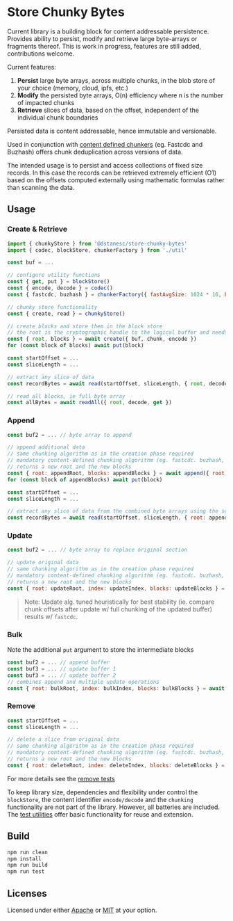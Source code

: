# Store Chunky Bytes

Current library is a building block for content addressable persistence. Provides ability to persist, modify and retrieve large byte-arrays or fragments thereof. This is work in progress, features are still added, contributions welcome.

Current features:

1. __Persist__ large byte arrays, across multiple chunks, in the blob store of your choice (memory, cloud, ipfs, etc.) 
2. __Modify__ the persisted byte arrays, O(n) efficiency where n is the number of impacted chunks
3. __Retrieve__ slices of data, based on the offset, independent of the individual chunk boundaries 

Persisted data is content addressable, hence immutable and versionable.

Used in conjunction with [content defined chunkers](https://www.npmjs.com/package/@dstanesc/wasm-chunking-webpack-eval) (eg. Fastcdc and Buzhash) offers chunk deduplication across versions of data.

The intended usage is to persist and access collections of fixed size records. In this case the records can be retrieved extremely efficient (O1) based on the offsets computed externally using mathematic formulas rather than scanning the data.

## Usage

### Create & Retrieve

```js
import { chunkyStore } from '@dstanesc/store-chunky-bytes'
import { codec, blockStore, chunkerFactory } from './util'

const buf = ...

// configure utility functions
const { get, put } = blockStore()
const { encode, decode } = codec()
const { fastcdc, buzhash } = chunkerFactory({ fastAvgSize: 1024 * 16, buzHash: 15 })

// chunky store functionality
const { create, read } = chunkyStore()

// create blocks and store them in the block store
// the root is the cryptographic handle to the logical buffer and needs preserved for later access
const { root, blocks } = await create({ buf, chunk, encode }) 
for (const block of blocks) await put(block)

const startOffset = ...
const sliceLength = ...

// extract any slice of data 
const recordBytes = await read(startOffset, sliceLength, { root, decode, get })

// read all blocks, ie full byte array
const allBytes = await readAll({ root, decode, get })
```

### Append

```js
const buf2 = ... // byte array to append

// append additional data
// same chunking algorithm as in the creation phase required
// mandatory content-defined chunking algorithm (eg. fastcdc. buzhash, etc.)
// returns a new root and the new blocks
const { root: appendRoot, blocks: appendBlocks } = await append({ root: origRoot, decode, get }, { buf: buf2, chunk: fastcdc, encode })
for (const block of appendBlocks) await put(block)

const startOffset = ...
const sliceLength = ...

// extract any slice of data from the combined byte arrays using the second root
const recordBytes = await read(startOffset, sliceLength, { root: appendRoot, decode, get })
```

### Update

```js
const buf2 = ... // byte array to replace original section

// update original data 
// same chunking algorithm as in the creation phase required
// mandatory content-defined chunking algorithm (eg. fastcdc. buzhash, etc.)
// returns a new root and the new blocks
const { root: updateRoot, index: updateIndex, blocks: updateBlocks } = await update({ root, decode, get }, { buf: buf2, chunk: fastcdc, encode }, RECORD_UPDATE_OFFSET)
```

> Note: Update alg. tuned heuristically for best stability (ie. compare chunk offsets after update w/ full chunking of the updated buffer) results w/ `fastcdc`. 


### Bulk

Note the additional `put` argument to store the intermediate blocks

```js
const buf2 = ... // append buffer
const buf3 = ... // update buffer 1
const buf3 = ... // update buffer 2
// combines append and multiple update operations 
const { root: bulkRoot, index: bulkIndex, blocks: bulkBlocks } = await bulk({ root: origRoot, decode, get, put }, { chunk: fastcdc, encode }, buf2, [{ updateBuffer: buf3, updateStartOffset: RECORD_UPDATE_OFFSET }, { updateBuffer: buf4, updateStartOffset: RECORD_UPDATE_NEXT_OFFSET }])
```

### Remove

```js
const startOffset = ...
const sliceLength = ...

// delete a slice from original data 
// same chunking algorithm as in the creation phase required
// mandatory content-defined chunking algorithm (eg. fastcdc. buzhash, etc.)
// returns a new root and the new blocks
const { root: deleteRoot, index: deleteIndex, blocks: deleteBlocks } = await remove({ root, decode, get }, { chunk: fastcdc, encode }, startOffset, sliceLength)
```

For more details see the [remove tests](https://github.com/dstanesc/store-chunky-bytes/blob/002b19771eebe7b573b0f8cc123d889d5a4413d2/src/__tests__/chunky-delete.test.ts#L22)

To keep library size, dependencies and flexibility under control the `blockStore`, the content identifier `encode/decode` and the `chunking` functionality are not part of the library. However, all batteries are included. The [test utilities](https://github.com/dstanesc/store-chunky-bytes/blob/main/src/__tests__/util.ts) offer basic functionality for reuse and extension.

## Build

```sh
npm run clean
npm install
npm run build
npm run test
```

## Licenses

Licensed under either [Apache](./LICENSE-APACHE) or [MIT](./LICENSE-MIT) at your option.
